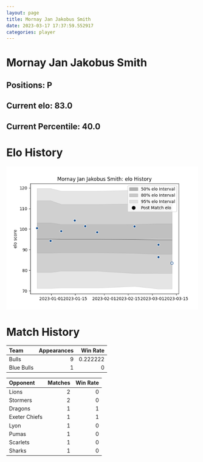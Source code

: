 ```yaml
---  
layout: page  
title: Mornay Jan Jakobus Smith  
date: 2023-03-17 17:37:59.552917  
categories: player  
---
```

# Mornay Jan Jakobus Smith

## Positions: P

## Current elo: 83.0

## Current Percentile: 40.0

# Elo History


![elo history](history_MornayJanJakobusSmith.png)
# Match History


| Team       |   Appearances |   Win Rate |
|:-----------|--------------:|-----------:|
| Bulls      |             9 |   0.222222 |
| Blue Bulls |             1 |   0        |

| Opponent      |   Matches |   Win Rate |
|:--------------|----------:|-----------:|
| Lions         |         2 |          0 |
| Stormers      |         2 |          0 |
| Dragons       |         1 |          1 |
| Exeter Chiefs |         1 |          1 |
| Lyon          |         1 |          0 |
| Pumas         |         1 |          0 |
| Scarlets      |         1 |          0 |
| Sharks        |         1 |          0 |